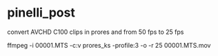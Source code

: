 # pinelli_post
convert AVCHD C100 clips in prores and from 50 fps to 25 fps

ffmpeg -i 00001.MTS -c:v prores_ks -profile:3 -o -r 25 00001.MTS.mov


